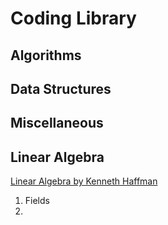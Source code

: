 # Coding Library
## Algorithms
## Data Structures
## Miscellaneous

## Linear Algebra
[Linear Algebra by Kenneth Haffman](http://www.math.pku.edu.cn/teachers/anjp/textbook.pdf)
1. Fields <br>
2. 

